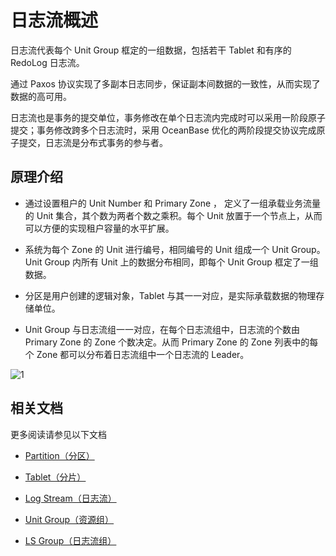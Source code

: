 # 日志流概述

日志流代表每个 Unit Group 框定的一组数据，包括若干 Tablet 和有序的 RedoLog 日志流。

通过 Paxos 协议实现了多副本日志同步，保证副本间数据的一致性，从而实现了数据的高可用。

日志流也是事务的提交单位，事务修改在单个日志流内完成时可以采用一阶段原子提交；事务修改跨多个日志流时，采用 OceanBase 优化的两阶段提交协议完成原子提交，日志流是分布式事务的参与者。

## 原理介绍

* 通过设置租户的 Unit Number 和 Primary Zone ， 定义了一组承载业务流量的 Unit 集合，其个数为两者个数之乘积。每个 Unit 放置于一个节点上，从而可以方便的实现租户容量的水平扩展。

* 系统为每个 Zone 的 Unit 进行编号，相同编号的 Unit 组成一个 Unit Group。Unit Group 内所有 Unit 上的数据分布相同，即每个 Unit Group 框定了一组数据。

* 分区是用户创建的逻辑对象，Tablet 与其一一对应，是实际承载数据的物理存储单位。

* Unit Group 与日志流组一一对应，在每个日志流组中，日志流的个数由  Primary Zone 的 Zone 个数决定。从而 Primary Zone 的 Zone 列表中的每个 Zone 都可以分布着日志流组中一个日志流的 Leader。

![1](https://obbusiness-private.oss-cn-shanghai.aliyuncs.com/doc/img/observer-enterprise/V4.0.0/easy-of-use/manage/replica-management/replica-fine-granularity/replica-fine-grained-concept.png)

## 相关文档

更多阅读请参见以下文档

* [Partition（分区）](2.partition.md)

* [Tablet（分片）](3.tablet.md)

* [Log Stream（日志流）](4.log-stream.md)

* [Unit Group（资源组）](5.unit-group.md)

* [LS Group（日志流组）](6.ls-group.md)
